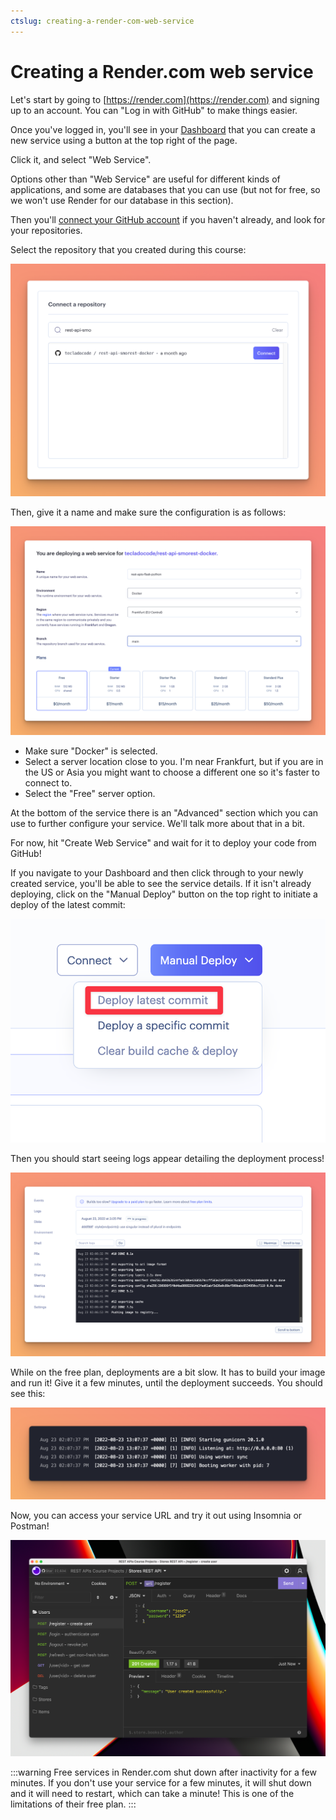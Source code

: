 ```yaml
---
ctslug: creating-a-render-com-web-service
---
```


# Creating a Render.com web service

Let's start by going to [https://render.com](https://render.com) and signing up to an account. You can "Log in with GitHub" to make things easier.

Once you've logged in, you'll see in your [Dashboard](https://dashboard.render.com/services) that you can create a new service using a button at the top right of the page.

Click it, and select "Web Service".

Options other than "Web Service" are useful for different kinds of applications, and some are databases that you can use (but not for free, so we won't use Render for our database in this section).

Then you'll [connect your GitHub account](https://render.com/docs/github) if you haven't already, and look for your repositories.

Select the repository that you created during this course:

![Render.com screenshot showing how to search for and select a repository to connect to from GitHub](./assets/render-github-connect.png)

Then, give it a name and make sure the configuration is as follows:

![Render.com screenshot showing the web service configuration](./assets/render-service-config.png)

- Make sure "Docker" is selected.
- Select a server location close to you. I'm near Frankfurt, but if you are in the US or Asia you might want to choose a different one so it's faster to connect to.
- Select the "Free" server option.

At the bottom of the service there is an "Advanced" section which you can use to further configure your service. We'll talk more about that in a bit.

For now, hit "Create Web Service" and wait for it to deploy your code from GitHub!

If you navigate to your Dashboard and then click through to your newly created service, you'll be able to see the service details. If it isn't already deploying, click on the "Manual Deploy" button on the top right to initiate a deploy of the latest commit:

![](./assets/deploy-latest-commit.png)

Then you should start seeing logs appear detailing the deployment process!

![](./assets/render-deploy-screen.png)

While on the free plan, deployments are a bit slow. It has to build your image and run it! Give it a few minutes, until the deployment succeeds. You should see this:

![](./assets/render-deploy-finished.png)

Now, you can access your service URL and try it out using Insomnia or Postman!

![](./assets/insomnia-test-prod.png)

:::warning
Free services in Render.com shut down after inactivity for a few minutes. If you don't use your service for a few minutes, it will shut down and it will need to restart, which can take a minute! This is one of the limitations of their free plan.
:::
